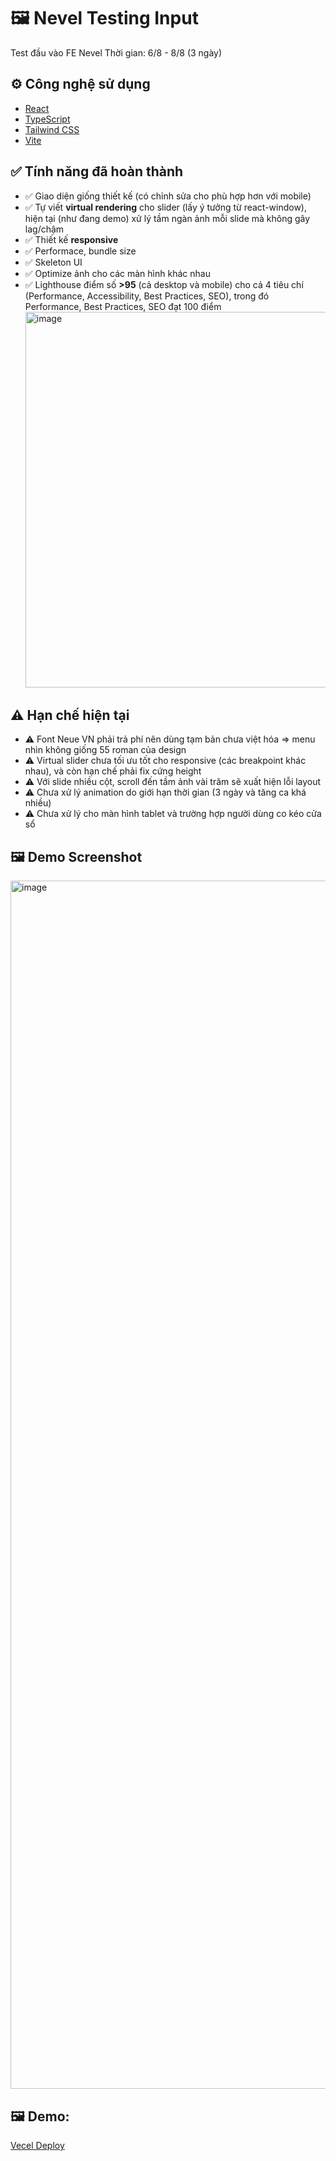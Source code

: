 # 🖼️ Nevel Testing Input

Test đầu vào FE Nevel
Thời gian: 6/8 - 8/8 (3 ngày)

## ⚙️ Công nghệ sử dụng

- [React](https://reactjs.org/)
- [TypeScript](https://www.typescriptlang.org/)
- [Tailwind CSS](https://tailwindcss.com/)
- [Vite](https://vitejs.dev/)

## ✅ Tính năng đã hoàn thành

- ✅ Giao diện giống thiết kế (có chỉnh sửa cho phù hợp hơn với mobile)
- ✅ Tự viết **virtual rendering** cho slider (lấy ý tưởng từ react-window), hiện tại (như đang demo) xử lý tầm ngàn ảnh mỗi slide mà không gây lag/chậm
- ✅ Thiết kế **responsive**
- ✅ Performace, bundle size
- ✅ Skeleton UI
- ✅ Optimize ảnh cho các màn hình khác nhau
- ✅ Lighthouse điểm số **>95** (cả desktop và mobile) cho cả 4 tiêu chí (Performance, Accessibility, Best Practices, SEO), trong đó Performance, Best Practices, SEO đạt 100 điểm
  <img width="1262" height="601" alt="image" src="https://github.com/user-attachments/assets/07b05830-7c61-47e6-a7f3-4b3fc6127597" />



## ⚠️ Hạn chế hiện tại
- ⚠️ Font Neue VN phải trả phí nên dùng tạm bản chưa việt hóa => menu nhìn không giống 55 roman của design
- ⚠️ Virtual slider chưa tối ưu tốt cho responsive (các breakpoint khác nhau), và còn hạn chế phải fix cứng height
- ⚠️ Với slide nhiều cột, scroll đến tầm ảnh vài trăm sẽ xuất hiện lỗi layout
- ⚠️ Chưa xử lý animation do giới hạn thời gian (3 ngày và tăng ca khá nhiều)
- ⚠️ Chưa xử lý cho màn hình tablet và trường hợp người dùng co kéo cửa sổ

## 🖼️ Demo Screenshot

<img width="1920" height="1933" alt="image" src="https://github.com/user-attachments/assets/a1e72460-85ba-4dce-8c09-3237eaa23a4b" />


## 🖼️ Demo: 
[Vecel Deploy](https://nevel-phi.vercel.app/)


